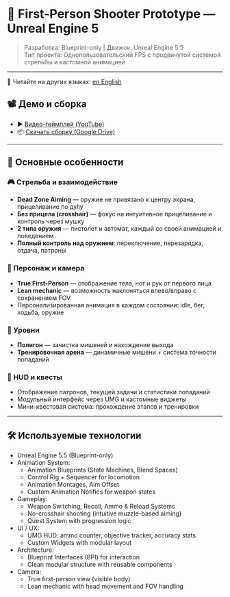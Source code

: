 # 🎯 First-Person Shooter Prototype — Unreal Engine 5

> Разработка: Blueprint-only | Движок: Unreal Engine 5.5  
> Тип проекта: Однопользовательский FPS с продвинутой системой стрельбы и кастомной анимацией

---

📖 Читайте на других языках: [en English](README.md)

## 📽️ Демо и сборка

- ▶️ [Видео-геймплей (YouTube)](https://www.youtube.com/watch?v=OYIQg-c7qh8&t=80s)
- 📦 [Скачать сборку (Google Drive)](https://drive.google.com/file/d/1IokIO2NbEr3oHomFQwzGh82PYG5Ft5da/view?usp=sharing)

---

## 🚀 Основные особенности

### 🎮 Стрельба и взаимодействие
- **Dead Zone Aiming** — оружие не привязано к центру экрана, прицеливание по ду́лу
- **Без прицела (crosshair)** — фокус на интуитивное прицеливание и контроль через мушку
- **2 типа оружия** — пистолет и автомат, каждый со своей анимацией и поведением
- **Полный контроль над оружием**: переключение, перезарядка, отдача, патроны

### 🧍 Персонаж и камера
- **True First-Person** — отображение тела, ног и рук от первого лица
- **Lean mechanic** — возможность наклоняться влево/вправо с сохранением FOV
- Персонализированная анимация в каждом состоянии: idle, бег, ходьба, оружие

### 🎯 Уровни
- **Полигон** — зачистка мишеней и нахождение выхода
- **Тренировочная арена** — динамичные мишени + система точности попаданий

### 🧩 HUD и квесты
- Отображение патронов, текущей задачи и статистики попаданий
- Модульный интерфейс через UMG и кастомные виджеты
- Мини-квестовая система: прохождение этапов и тренировки

---

## 🛠️ Используемые технологии

- Unreal Engine 5.5 (Blueprint-only)
- Animation System:
  - Animation Blueprints (State Machines, Blend Spaces)
  - Control Rig + Sequencer for locomotion
  - Animation Montages, Aim Offset
  - Custom Animation Notifies for weapon states
- Gameplay:
  - Weapon Switching, Recoil, Ammo & Reload Systems
  - No-crosshair shooting (intuitive muzzle-based aiming)
  - Quest System with progression logic
- UI / UX:
  - UMG HUD: ammo counter, objective tracker, accuracy stats
  - Custom Widgets with modular layout
- Architecture:
  - Blueprint Interfaces (BPI) for interaction
  - Clean modular structure with reusable components
- Camera:
  - True first-person view (visible body)
  - Lean mechanic with head movement and FOV handling


